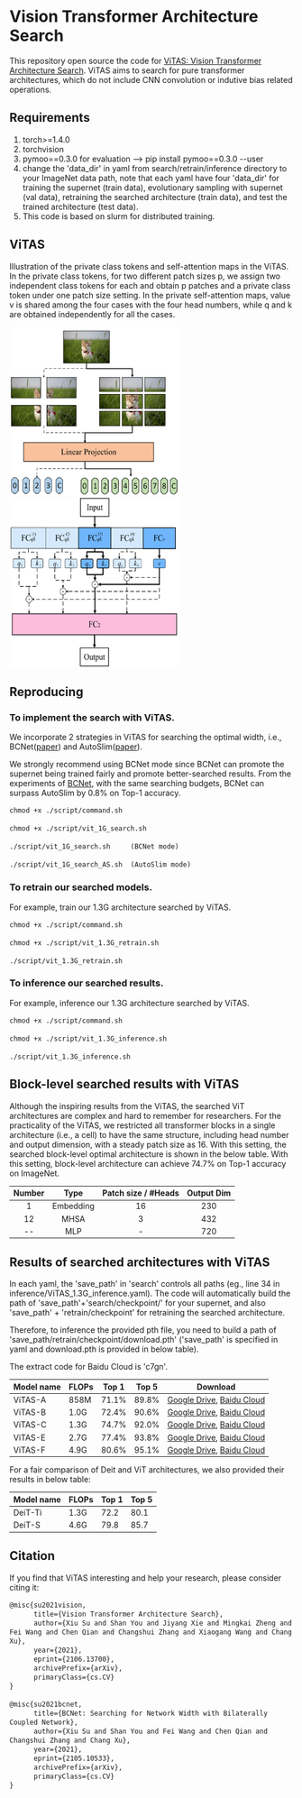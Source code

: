 # Vision Transformer Architecture Search

This repository open source the code for [ViTAS: Vision Transformer Architecture Search](https://arxiv.org/pdf/2106.13700.pdf). ViTAS aims to search for pure transformer architectures, which do not include CNN convolution or indutive bias related operations.

## Requirements
1. torch>=1.4.0
1. torchvision
1. pymoo==0.3.0 for evaluation --> pip install pymoo==0.3.0 --user
1. change the 'data_dir' in yaml from search/retrain/inference directory to your ImageNet data path, note that each yaml have four 'data_dir' for training the supernet (train data), evolutionary sampling with supernet (val data), retraining the searched architecture (train data), and test the trained architecture (test data).
1. This code is based on slurm for distributed training.

## ViTAS

Illustration of the private class tokens and self-attention maps in the ViTAS. In the private
class tokens, for two different patch sizes p, we assign two independent
class tokens for each and obtain p patches and a private class token under one patch size setting. In
the private self-attention maps, value v is shared among the four cases with the four head numbers,
while q and k are obtained independently for all the cases.

<img src="pics/private_token.png" width="300" height="300"> <img src="pics/Transformer_qkv.png" width="300" height="300">

## Reproducing

### To implement the search with ViTAS.

We incorporate 2 strategies in ViTAS for searching the optimal width, i.e., BCNet([paper](https://openaccess.thecvf.com/content/CVPR2021/papers/Su_BCNet_Searching_for_Network_Width_With_Bilaterally_Coupled_Network_CVPR_2021_paper.pdf)) and AutoSlim([paper](https://arxiv.org/pdf/1903.11728.pdf)).

We strongly recommend using BCNet mode since BCNet can promote the supernet being trained fairly and promote better-searched results. From the experiments of [BCNet](https://openaccess.thecvf.com/content/CVPR2021/papers/Su_BCNet_Searching_for_Network_Width_With_Bilaterally_Coupled_Network_CVPR_2021_paper.pdf), with the same searching budgets, BCNet can surpass AutoSlim by 0.8% on Top-1 accuracy.

```
chmod +x ./script/command.sh

chmod +x ./script/vit_1G_search.sh

./script/vit_1G_search.sh     (BCNet mode)

./script/vit_1G_search_AS.sh  (AutoSlim mode)
```

### To retrain our searched models.
For example, train our 1.3G architecture searched by ViTAS.
```
chmod +x ./script/command.sh

chmod +x ./script/vit_1.3G_retrain.sh

./script/vit_1.3G_retrain.sh
```

### To inference our searched results.

For example, inference our 1.3G architecture searched by ViTAS.
```
chmod +x ./script/command.sh

chmod +x ./script/vit_1.3G_inference.sh

./script/vit_1.3G_inference.sh
```

## Block-level searched results with ViTAS
Although the inspiring results from the ViTAS, the searched ViT architectures are complex and hard to remember for researchers. For the practicality of the ViTAS, we restricted all transformer blocks in a single architecture (i.e., a cell) to have the same structure, including head number and output dimension, with a steady patch size as 16. With this setting, the searched block-level optimal architecture is shown in the below table. With this setting, block-level architecture can achieve 74.7% on Top-1 accuracy on ImageNet.

Number | Type | Patch size / #Heads | Output Dim
:---: | :---: | :---: | :---: 
1 | Embedding | 16 | 230
12 | MHSA | 3 | 432
-- | MLP | - | 720



## Results of searched architectures with ViTAS
In each yaml, the 'save_path' in 'search' controls all paths (eg., line 34 in inference/ViTAS_1.3G_inference.yaml). The code will automatically build the path of 'save_path'+'search/checkpoint/' for your supernet, and also 'save_path' + 'retrain/checkpoint' for retraining the searched architecture.

Therefore, to inference the provided pth file, you need to build a path of 'save_path/retrain/checkpoint/download.pth' ('save_path' is specified in yaml and download.pth is provided in below table).

The extract code for Baidu Cloud is 'c7gn'.

Model name | FLOPs | Top 1 | Top 5 | Download
------------ | ------------- | ------------- | ------------- | -------------
ViTAS-A | 858M | 71.1% | 89.8% | [Google Drive](https://drive.google.com/drive/folders/15xGXCBXlmvQgFyw4qFHw2-Rx6M-5JS0U?usp=sharing), [Baidu Cloud](https://pan.baidu.com/s/1zl2c2AicGI60QaSpDwtusw)
ViTAS-B | 1.0G | 72.4% | 90.6% | [Google Drive](https://drive.google.com/drive/folders/1Hwt2rj4GWZsMLq8zCBMPX0TKe7-owWoU?usp=sharing), [Baidu Cloud](https://pan.baidu.com/s/1zl2c2AicGI60QaSpDwtusw)
ViTAS-C | 1.3G | 74.7% | 92.0% | [Google Drive](https://drive.google.com/drive/folders/151xZk-v6bLtZuzqxmoSagtehb2e5JpSM?usp=sharing), [Baidu Cloud](https://pan.baidu.com/s/1zl2c2AicGI60QaSpDwtusw)
ViTAS-E | 2.7G | 77.4% | 93.8% | [Google Drive](https://drive.google.com/drive/folders/1JwW5xTObaAosFsNZErkiND_rDnj6SEuG?usp=sharing), [Baidu Cloud](https://pan.baidu.com/s/1zl2c2AicGI60QaSpDwtusw)
ViTAS-F | 4.9G | 80.6% | 95.1% | [Google Drive](https://drive.google.com/drive/folders/11gpbIr4b7NJU14lIYvU5deRYHHeOFS1B?usp=sharing), [Baidu Cloud](https://pan.baidu.com/s/1zl2c2AicGI60QaSpDwtusw)

For a fair comparison of Deit and ViT architectures, we also provided their results in below table:

Model name | FLOPs | Top 1 | Top 5
------------ | ------------- | ------------- | -------------
DeiT-Ti | 1.3G | 72.2 | 80.1
DeiT-S | 4.6G | 79.8 | 85.7



## Citation

If you find that ViTAS interesting and help your research, please consider citing it:

```
@misc{su2021vision,
      title={Vision Transformer Architecture Search}, 
      author={Xiu Su and Shan You and Jiyang Xie and Mingkai Zheng and Fei Wang and Chen Qian and Changshui Zhang and Xiaogang Wang and Chang Xu},
      year={2021},
      eprint={2106.13700},
      archivePrefix={arXiv},
      primaryClass={cs.CV}
}

@misc{su2021bcnet,
      title={BCNet: Searching for Network Width with Bilaterally Coupled Network}, 
      author={Xiu Su and Shan You and Fei Wang and Chen Qian and Changshui Zhang and Chang Xu},
      year={2021},
      eprint={2105.10533},
      archivePrefix={arXiv},
      primaryClass={cs.CV}
}
```
